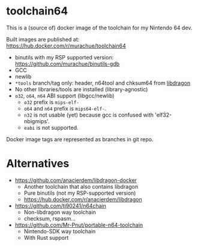 # toolchain64

This is a (source of) docker image of the toolchain for my Nintendo 64 dev.

Built images are published at: https://hub.docker.com/r/murachue/toolchain64

- binutils with my RSP supported version: https://github.com/murachue/binutils-gdb
- GCC
- newlib
- `*tools` branch/tag only: header, n64tool and chksum64 from [libdragon](https://github.com/DragonMinded/libdragon)
- No other libraries/tools are installed (library-agnostic)
- `o32`, `o64`, `n64` ABI support (libgcc/newlib)
	- `o32` prefix is `mips-elf-`
	- `o64` and `n64` prefix is `mips64-elf-`.
	- `n32` is not usable (yet) because gcc is confused with 'elf32-nbigmips'.
	- `eabi` is not supported.

Docker image tags are represented as branches in git repo.

# Alternatives

- https://github.com/anacierdem/libdragon-docker
	- Another toolchain that also contains libdragon
	- Pure binutils (not my RSP-supported version)
	- https://hub.docker.com/r/anacierdem/libdragon
- https://github.com/tj90241/n64chain
	- Non-libdragon way toolchain
	- checksum, rspasm...
- https://github.com/Mr-Pnut/portable-n64-toolchain
	- Nintendo-SDK way toolchain
	- With Rust support
